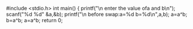 #include <stdio.h>
int main()
{
printf("\n enter the value ofa and b\n");
scanf("%d %d" &a,&b);
printf("\n before swap:a=%d b=%d\n",a,b);
a=a^b;
b=a^b;
a=a^b;
return 0;
